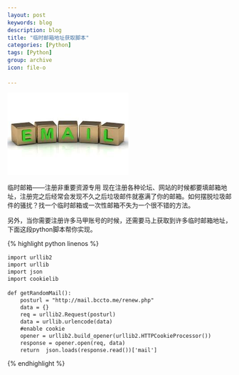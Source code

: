 ```yaml
---
layout: post
keywords: blog
description: blog
title: "临时邮箱地址获取脚本"
categories: [Python]
tags: [Python]
group: archive
icon: file-o

---
```


![image](/assets/images/2013-05-23-mail.jpeg)

临时邮箱——注册非重要资源专用
现在注册各种论坛、网站的时候都要填邮箱地址，注册完之后经常会发现不久之后垃圾邮件就塞满了你的邮箱。如何摆脱垃圾邮件的骚扰？找一个临时邮箱或一次性邮箱不失为一个很不错的方法。

另外，当你需要注册许多马甲账号的时候，还需要马上获取到许多临时邮箱地址，下面这段python脚本帮你实现。

{% highlight python linenos %}

	import urllib2
	import urllib
	import json
	import cookielib
 
	def getRandomMail():
    	posturl = "http://mail.bccto.me/renew.php"
    	data = {}
    	req = urllib2.Request(posturl)
    	data = urllib.urlencode(data)
    	#enable cookie
    	opener = urllib2.build_opener(urllib2.HTTPCookieProcessor())
    	response = opener.open(req, data)
    	return  json.loads(response.read())['mail']
    	
{% endhighlight %}
